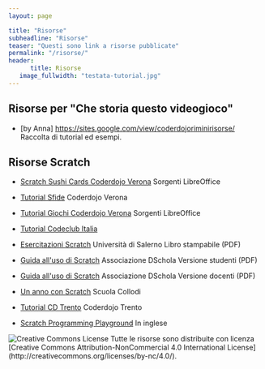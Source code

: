 ```yaml
---
layout: page

title: "Risorse"
subheadline: "Risorse"
teaser: "Questi sono link a risorse pubblicate"
permalink: "/risorse/"
header:
      title: Risorse
   image_fullwidth: "testata-tutorial.jpg"
---
```


## Risorse per "Che storia questo videogioco"
* [by Anna] https://sites.google.com/view/coderdojoriminirisorse/ Raccolta di tutorial ed esempi.


## Risorse Scratch

* [Scratch Sushi Cards	Coderdojo Verona](https://drive.google.com/folderview?id=0BzlYujM7klXnT1VBeXh6WDBrQ0k&usp=sharing) Sorgenti LibreOffice

* [Tutorial Sfide](http://www.coderdojovr.it/?page_id=542) Coderdojo Verona

* [Tutorial Giochi	Coderdojo Verona](https://drive.google.com/drive/folders/0BzlYujM7klXnMndvSXdWSWoxLXc) Sorgenti LibreOffice

* [Tutorial	Codeclub Italia](http://projects.codeclubworld.org/it-IT/02_scratch_archive/index.html)

* [Esercitazioni Scratch](http://www.rimedia.unisa.it/laboratorioinformatica/pdf/eBook_scratch.pdf)	Università di Salerno	Libro stampabile (PDF)

* [Guida all'uso di Scratch](https://upload.wikimedia.org/wikibooks/it/4/4b/Diderot_2014_Guida_Studenti.pdf)	Associazione DSchola	Versione studenti (PDF)

* [Guida all'uso di Scratch](http://upload.wikimedia.org/wikibooks/it/0/0a/Diderot_2014_Guida_docenti.pdf)	Associazione DSchola	Versione docenti (PDF)

* [Un anno con Scratch](https://drive.google.com/file/d/0BzlYujM7klXnQzR0QVktcWtWZzQ/view?usp=sharing) Scuola Collodi

* [Tutorial CD Trento](http://coderdojotrento.it/category/risorse/scratch/) Coderdojo Trento

* [Scratch Programming Playground](https://inventwithscratch.com/book/)	In inglese

<img alt="Creative Commons License" style="border-width:0" src="https://i.creativecommons.org/l/by-nc/4.0/88x31.png" />
Tutte le risorse sono distribuite con licenza [Creative Commons Attribution-NonCommercial 4.0 International License](http://creativecommons.org/licenses/by-nc/4.0/).
